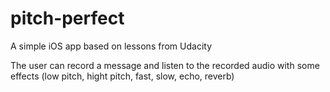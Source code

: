 # pitch-perfect
A simple iOS app based on lessons from Udacity

The user can record a message and listen to the recorded audio with some 
effects (low pitch, hight pitch, fast, slow, echo, reverb)
